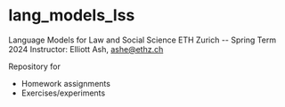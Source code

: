 # lang_models_lss
Language Models for Law and Social Science ETH Zurich -- Spring Term 2024 Instructor: Elliott Ash, ashe@ethz.ch

Repository for
- Homework assignments
- Exercises/experiments
